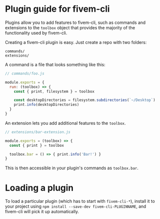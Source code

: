 # Plugin guide for fivem-cli

Plugins allow you to add features to fivem-cli, such as commands and
extensions to the `toolbox` object that provides the majority of the functionality
used by fivem-cli.

Creating a fivem-cli plugin is easy. Just create a repo with two folders:

```
commands/
extensions/
```

A command is a file that looks something like this:

```js
// commands/foo.js

module.exports = {
  run: (toolbox) => {
    const { print, filesystem } = toolbox

    const desktopDirectories = filesystem.subdirectories(`~/Desktop`)
    print.info(desktopDirectories)
  }
}
```

An extension lets you add additional features to the `toolbox`.

```js
// extensions/bar-extension.js

module.exports = (toolbox) => {
  const { print } = toolbox

  toolbox.bar = () => { print.info('Bar!') }
}
```

This is then accessible in your plugin's commands as `toolbox.bar`.

# Loading a plugin

To load a particular plugin (which has to start with `fivem-cli-*`),
install it to your project using `npm install --save-dev fivem-cli-PLUGINNAME`,
and fivem-cli will pick it up automatically.
